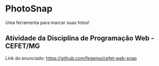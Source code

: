 # PhotoSnap

Uma ferramenta para marcar suas fotos!

## Atividade da Disciplina de Programação Web - CEFET/MG

Link do enunciado: https://github.com/fegemo/cefet-web-snap
